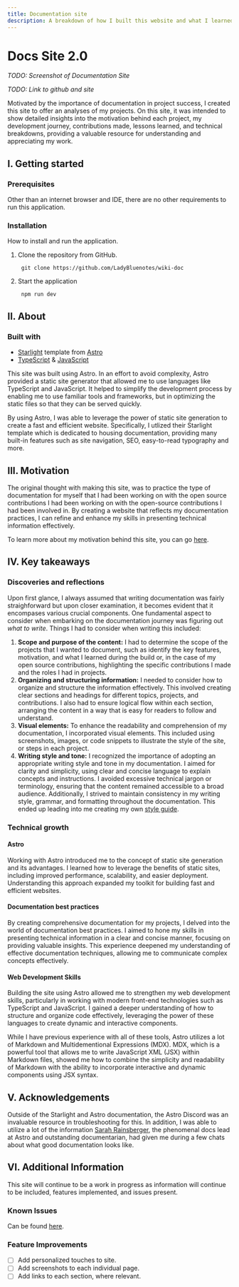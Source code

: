 ```yaml
---
title: Documentation site
description: A breakdown of how I built this website and what I learned in the process.
---
```


# Docs Site 2.0

*TODO: Screenshot of Documentation Site*

*TODO: Link to github and site*

Motivated by the importance of documentation in project success, I created this site to offer an analyses of my projects. On this site, it was intended to show detailed insights into the motivation behind each project, my development journey, contributions made, lessons learned, and technical breakdowns, providing a valuable resource for understanding and appreciating my work.

## I. Getting started

### Prerequisites

Other than an internet browser and IDE, there are no other requirements to run this application.

### Installation

How to install and run the application.

1. Clone the repository from GitHub.

        git clone https://github.com/LadyBluenotes/wiki-doc

2. Start the application

        npm run dev

## II. About

### Built with
* [Starlight](https://starlight.astro.build/) template from [Astro](https://astro.build/)
* [TypeScript](https://www.typescriptlang.org/) & [JavaScript](https://developer.mozilla.org/en-US/docs/Glossary/JavaScript)

This site was built using Astro. In an effort to avoid complexity, Astro provided a static site generator that allowed me to use languages like TypeScript and JavaScript. It helped to simplify the development process by enabling me to use familiar tools and frameworks, but in optimizing the static files so that they can be served quickly.

By using Astro, I was able to leverage the power of static site generation to create a fast and efficient website. Specifically, I utlized their Starlight template which is dedicated to housing documentation, providing many built-in features such as site navigation, SEO, easy-to-read typography and more.

## III. Motivation

The original thought with making this site, was to practice the type of documentation for myself that I had been working on with the open source contributions I had been working on with the open-source contributions I had been involved in. By creating a website that reflects my documentation practices, I can refine and enhance my skills in presenting technical information effectively. 

To learn more about my motivation behind this site, you can go [here](/site/).

## IV. Key takeaways

### Discoveries and reflections

Upon first glance, I always assumed that writing documentation was fairly straighforward but upon closer examination, it becomes evident that it encompases various crucial components. One fundamental aspect to consider when embarking on the documentation journey was figuring out *what to write*. Things I had to consider when writing this included:
1. **Scope and purpose of the content:** I had to determine the scope of the projects that I wanted to document, such as identify the key features, motivation, and what I learned during the build or, in the case of my open source contributions, highlighting the specific contributions I made and the roles I had in projects.
2. **Organizing and structuring information:** I needed to consider how to organize and structure the information effectively. This involved creating clear sections and headings for different topics, projects, and contributions. I also had to ensure logical flow within each section, arranging the content in a way that is easy for readers to follow and understand.
3. **Visual elements:** To enhance the readability and comprehension of my documentation, I incorporated visual elements. This included using screenshots, images, or code snippets to illustrate the style of the site, or steps in each project.
4. **Writing style and tone:**  I recognized the importance of adopting an appropriate writing style and tone in my documentation. I aimed for clarity and simplicity, using clear and concise language to explain concepts and instructions. I avoided excessive technical jargon or terminology, ensuring that the content remained accessible to a broad audience. Additionally, I strived to maintain consistency in my writing style, grammar, and formatting throughout the documentation. This ended up leading into me creating my own [style guide](/style-guide/).

### Technical growth

#### Astro

Working with Astro introduced me to the concept of static site generation and its advantages. I learned how to leverage the benefits of static sites, including improved performance, scalability, and easier deployment. Understanding this approach expanded my toolkit for building fast and efficient websites.

#### Documentation best practices

By creating comprehensive documentation for my projects, I delved into the world of documentation best practices. I aimed to hone my skills in presenting technical information in a clear and concise manner, focusing on providing valuable insights. This experience deepened my understanding of effective documentation techniques, allowing me to communicate complex concepts effectively.

#### Web Development Skills

Building the site using Astro allowed me to strengthen my web development skills, particularly in working with modern front-end technologies such as TypeScript and JavaScript. I gained a deeper understanding of how to structure and organize code effectively, leveraging the power of these languages to create dynamic and interactive components. 

While I have previous experience with all of these tools, Astro utilizes a lot of Markdown and Multidementional Expressions (MDX). MDX, which is a powerful tool that allows me to write JavaScript XML (JSX) within Markdown files, showed me how to combine the simplicity and readability of Markdown with the ability to incorporate interactive and dynamic components using JSX syntax.

## V. Acknowledgements

Outside of the Starlight and Astro documentation, the Astro Discord was an invaluable resource in troubleshooting for this. In addition, I was able to utilize a lot of the information [Sarah Rainsberger](https://twitter.com/sarah11918), the phenomenal docs lead at Astro and outstanding documentarian, had given me during a few chats about what good documentation looks like.

## VI. Additional Information

This site will continue to be a work in progress as information will continue to be included, features implemented, and issues present.

### Known Issues

Can be found [here](https://github.com/LadyBluenotes/docs-2.0/issues).

### Feature Improvements

- [ ] Add personalized touches to site.
- [ ] Add screenshots to each individual page.
- [ ] Add links to each section, where relevant.